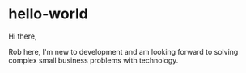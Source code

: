 # hello-world
Hi there,

Rob here, I'm new to development and am looking forward to solving complex small business problems with technology.
